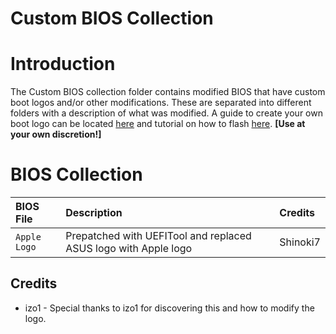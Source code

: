 # Custom BIOS Collection

# Introduction
The Custom BIOS collection folder contains modified BIOS that have custom boot logos and/or other modifications.  These are separated into different folders with a description of what was modified.  A guide to create your own boot logo can be located [here](https://climbjoe.tv/how-to-change-your-mainboard-boot-logo-image-to-custom-imac-pro-image-logo/) and tutorial on how to flash [here](https://www.tonymacx86.com/threads/x299-big-sur-support.302143/post-2165360).  **[Use at your own discretion!]**

# BIOS Collection
| BIOS File | Description | Credits |
| :------- | :---------- | :---------- |
|`Apple Logo` | Prepatched with UEFITool and replaced ASUS logo with Apple logo | Shinoki7 |


## Credits
* izo1 - Special thanks to izo1 for discovering this and how to modify the logo.

